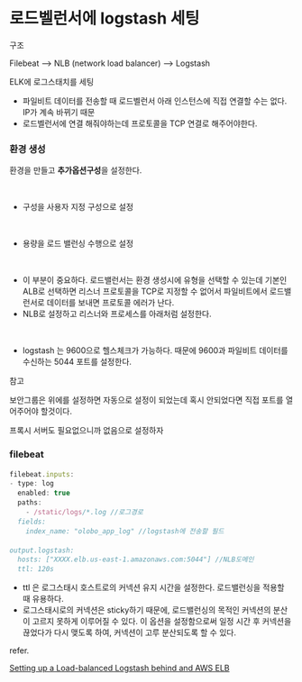 # 로드벨런서에 logstash 세팅

구조

Filebeat —> NLB (network load balancer) —> Logstash

ELK에 로그스태치를 세팅

* 파일비트 데이터를 전송할 때 로드벨런서 아래 인스턴스에 직접 연결할 수는 없다. IP가 계속 바뀌기 때문
* 로드벨런서에 연결 해줘야하는데 프로토콜을 TCP 연결로 해주어야한다.

### 환경 생성

환경을 만들고 **추가옵션구성**을 설정한다.

<figure><img src="../../.gitbook/assets/스크린샷 2022-12-27 오후 2.40.45.png" alt=""><figcaption></figcaption></figure>

* 구성을 사용자 지정 구성으로 설정

<figure><img src="../../.gitbook/assets/스크린샷 2022-12-27 오후 2.41.08.png" alt=""><figcaption></figcaption></figure>

* 용량을 로드 밸런싱 수행으로 설정

<figure><img src="../../.gitbook/assets/스크린샷 2022-12-27 오후 2.42.05.png" alt=""><figcaption></figcaption></figure>

* 이 부분이 중요하다. 로드밸런서는 환경 생성시에 유형을 선택할 수 있는데 기본인 ALB로 선택하면 리스너 프로토콜을 TCP로 지정할 수 없어서 파일비트에서 로드밸런서로 데이터를 보내면 프로토콜 에러가 난다.
* NLB로 설정하고 리스너와 프로세스를 아래처럼 설정한다.

<figure><img src="../../.gitbook/assets/스크린샷 2022-12-27 오후 2.45.56.png" alt=""><figcaption></figcaption></figure>

* logstash 는 9600으로 헬스체크가 가능하다. 때문에 9600과 파일비트 데이터를 수신하는 5044 포트를 설정한다.

참고

보안그룹은 위에를 설정하면 자동으로 설정이 되었는데 혹시 안되었다면 직접 포트를 열어주어야 할것이다.

프록시 서버도 필요없으니까 없음으로 설정하자

### filebeat

```jsx
filebeat.inputs:
- type: log
  enabled: true
  paths:
    - /static/logs/*.log //로그경로
  fields:
    index_name: "olobo_app_log" //logstash에 전송할 필드

output.logstash:
  hosts: ["XXXX.elb.us-east-1.amazonaws.com:5044"] //NLB도메인
  ttl: 120s 
```

* ttl 은 로그스태시 호스트로의 커넥션 유지 시간을 설정한다. 로드밸런싱을 적용할 때 유용하다.
* 로그스태시로의 커넥션은 sticky하기 때문에, 로드밸런싱의 목적인 커넥션의 분산이 고르지 못하게 이루어질 수 있다. 이 옵션을 설정함으로써 일정 시간 후 커넥션을 끊었다가 다시 맺도록 하여, 커넥션이 고루 분산되도록 할 수 있다.

refer.

[Setting up a Load-balanced Logstash behind and AWS ELB](https://medium.com/@manoj.senguttuvan/setting-up-a-load-balanced-logstash-behind-and-aws-elb-cc793bf9fda4)
